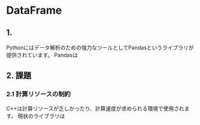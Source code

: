 # DataFrame

## 1. 

Pythonにはデータ解析のための強力なツールとしてPandasというライブラリが提供されています。
Pandasは

## 2. 課題

### 2.1 計算リソースの制約

C++は計算リソースが乏しかったり、計算速度が求められる環境で使用されます。
現状のライブラリは